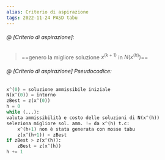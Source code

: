 ```yaml
---
alias: Criterio di aspirazione
tags: 2022-11-24 PASD tabu
---
```


###### @ [Criterio di aspirazione]:
> ==genero la migliore soluzione $x^{(k+1)}$ in $N(x^{(h)})$==
<!--ID: 1670236970579-->


###### @ [Criterio di aspirazione] Pseudocodice:

```python
x^(0) = soluzione ammissibile iniziale
N(x^(0)) = intorno
zBest = z(x^(0))
h = 0
while (...):
valuta ammissibilità e costo delle soluzioni di N(x^(h))
seleziona migliore sol. amm. != da x^(h) t.c:
	x^(h+1) non è stata generata con mosse tabu
	z(x^(h+1)) < zBest
if zBest > z(x^(h)):
	zBest = z(x^(h))
h += 1
```
<!--ID: 1670236970584-->
